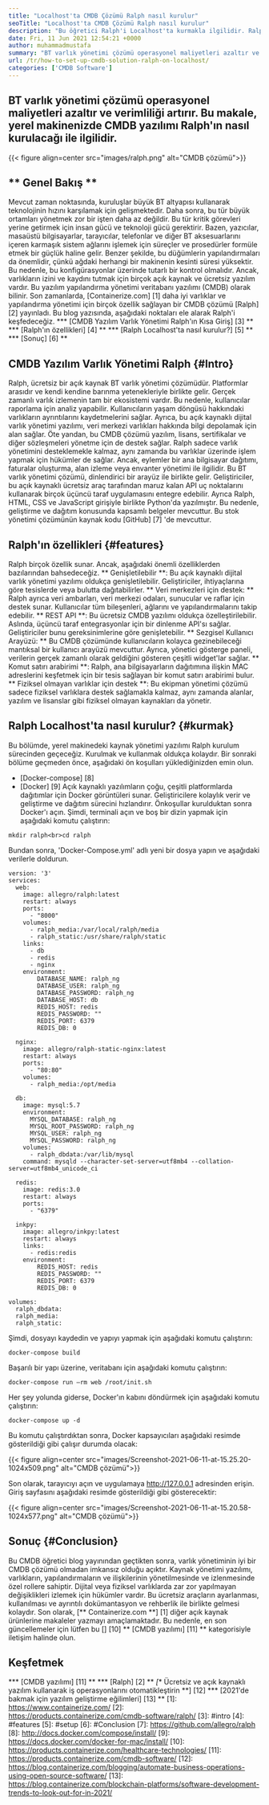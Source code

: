 ```yaml
---
title: "Localhost'ta CMDB Çözümü Ralph nasıl kurulur" 
seoTitle: "Localhost'ta CMDB Çözümü Ralph nasıl kurulur" 
description: "Bu öğretici Ralph'i Localhost'ta kurmakla ilgilidir. Ralph, varlıkları ve yapılandırmaları izlemek için özellikler sağlayan ücretsiz bir CMDB çözümüdür." 
date: Fri, 11 Jun 2021 12:54:21 +0000
author: muhammadmustafa
summary: "BT varlık yönetimi çözümü operasyonel maliyetleri azaltır ve verimliliği artırır. Bu makale, yerel makinenizde CMDB yazılımı Ralph'ın nasıl kurulacağı ile ilgilidir." 
url: /tr/how-to-set-up-cmdb-solution-ralph-on-localhost/
categories: ['CMDB Software']
---
```


## BT varlık yönetimi çözümü operasyonel maliyetleri azaltır ve verimliliği artırır. Bu makale, yerel makinenizde CMDB yazılımı Ralph'ın nasıl kurulacağı ile ilgilidir.

{{< figure align=center src="images/ralph.png" alt="CMDB çözümü">}}


## ** Genel Bakış **
Mevcut zaman noktasında, kuruluşlar büyük BT altyapısı kullanarak teknolojinin hızını karşılamak için gelişmektedir. Daha sonra, bu tür büyük ortamları yönetmek zor bir işten daha az değildir. Bu tür kritik görevleri yerine getirmek için insan gücü ve teknoloji gücü gerektirir. Bazen, yazıcılar, masaüstü bilgisayarlar, tarayıcılar, telefonlar ve diğer BT aksesuarlarını içeren karmaşık sistem ağlarını işlemek için süreçler ve prosedürler formüle etmek bir güçlük haline gelir. Benzer şekilde, bu düğümlerin yapılandırmaları da önemlidir, çünkü ağdaki herhangi bir makinenin kesinti süresi yüksektir. Bu nedenle, bu konfigürasyonlar üzerinde tutarlı bir kontrol olmalıdır.
Ancak, varlıkların izini ve kaydını tutmak için birçok açık kaynak ve ücretsiz yazılım vardır. Bu yazılım yapılandırma yönetimi veritabanı yazılımı (CMDB) olarak bilinir. Son zamanlarda, [Containerize.com] [1] daha iyi varlıklar ve yapılandırma yönetimi için birçok özellik sağlayan bir CMDB çözümü [Ralph] [2] yayınladı. Bu blog yazısında, aşağıdaki noktaları ele alarak Ralph'i keşfedeceğiz.
  *** [CMDB Yazılım Varlık Yönetimi Ralph'ın Kısa Giriş] [3] **
  *** [Ralph'ın özellikleri] [4] **
  *** [Ralph Localhost'ta nasıl kurulur?] [5] **
  *** [Sonuç] [6] **

## CMDB Yazılım Varlık Yönetimi Ralph {#Intro}
Ralph, ücretsiz bir açık kaynak BT varlık yönetimi çözümüdür. Platformlar arasıdır ve kendi kendine barınma yetenekleriyle birlikte gelir. Gerçek zamanlı varlık izlemenin tam bir ekosistemi vardır. Bu nedenle, kullanıcılar raporlama için analiz yapabilir. Kullanıcıların yaşam döngüsü hakkındaki varlıkların ayrıntılarını kaydetmelerini sağlar. Ayrıca, bu açık kaynaklı dijital varlık yönetimi yazılımı, veri merkezi varlıkları hakkında bilgi depolamak için alan sağlar. Öte yandan, bu CMDB çözümü yazılım, lisans, sertifikalar ve diğer sözleşmeleri yönetme için de destek sağlar. Ralph sadece varlık yönetimini desteklemekle kalmaz, aynı zamanda bu varlıklar üzerinde işlem yapmak için hükümler de sağlar. Ancak, eylemler bir ana bilgisayar dağıtımı, faturalar oluşturma, alan izleme veya envanter yönetimi ile ilgilidir.
Bu BT varlık yönetimi çözümü, dinlendirici bir arayüz ile birlikte gelir. Geliştiriciler, bu açık kaynaklı ücretsiz araç tarafından maruz kalan API uç noktalarını kullanarak birçok üçüncü taraf uygulamasını entegre edebilir. Ayrıca Ralph, HTML, CSS ve JavaScript girişiyle birlikte Python'da yazılmıştır. Bu nedenle, geliştirme ve dağıtım konusunda kapsamlı belgeler mevcuttur. Bu stok yönetimi çözümünün kaynak kodu [GitHub] [7] 'de mevcuttur.

## Ralph'ın özellikleri {#features}
Ralph birçok özellik sunar. Ancak, aşağıdaki önemli özelliklerden bazılarından bahsedeceğiz.
** Genişletilebilir **: Bu açık kaynaklı dijital varlık yönetimi yazılımı oldukça genişletilebilir. Geliştiriciler, ihtiyaçlarına göre tesislerde veya bulutta dağıtabilirler.
** Veri merkezleri için destek: ** Ralph ayrıca veri ambarları, veri merkezi odaları, sunucular ve raflar için destek sunar. Kullanıcılar tüm bileşenleri, ağlarını ve yapılandırmalarını takip edebilir.
** REST API **: Bu ücretsiz CMDB yazılımı oldukça özelleştirilebilir. Aslında, üçüncü taraf entegrasyonlar için bir dinlenme API'sı sağlar. Geliştiriciler bunu gereksinimlerine göre genişletebilir.
** Sezgisel Kullanıcı Arayüzü: ** Bu CMDB çözümünde kullanıcıların kolayca gezinebileceği mantıksal bir kullanıcı arayüzü mevcuttur. Ayrıca, yönetici gösterge paneli, verilerin gerçek zamanlı olarak geldiğini gösteren çeşitli widget'lar sağlar.
** Komut satırı arabirimi **: Ralph, ana bilgisayarların dağıtımına ilişkin MAC adreslerini keşfetmek için bir tesis sağlayan bir komut satırı arabirimi bulur.
** Fiziksel olmayan varlıklar için destek **: Bu ekipman yönetimi çözümü sadece fiziksel varlıklara destek sağlamakla kalmaz, aynı zamanda alanlar, yazılım ve lisanslar gibi fiziksel olmayan kaynakları da yönetir.

## Ralph Localhost'ta nasıl kurulur? {#kurmak}
Bu bölümde, yerel makinedeki kaynak yönetimi yazılımı Ralph kurulum sürecinden geçeceğiz. Kurulmak ve kullanmak oldukça kolaydır.
Bir sonraki bölüme geçmeden önce, aşağıdaki ön koşulları yüklediğinizden emin olun.
  * [Docker-compose] [8]
  * [Docker] [9]
Açık kaynaklı yazılımların çoğu, çeşitli platformlarda dağıtımlar için Docker görüntüleri sunar. Geliştiricilere kolaylık verir ve geliştirme ve dağıtım sürecini hızlandırır.
Önkoşullar kurulduktan sonra Docker'ı açın. Şimdi, terminali açın ve boş bir dizin yapmak için aşağıdaki komutu çalıştırın:
```
mkdir ralph<br>cd ralph
```
Bundan sonra, 'Docker-Compose.yml' adlı yeni bir dosya yapın ve aşağıdaki verilerle doldurun.
```
version: '3'
services:
  web:
    image: allegro/ralph:latest
    restart: always
    ports:
      - "8000"
    volumes:
      - ralph_media:/var/local/ralph/media
      - ralph_static:/usr/share/ralph/static
    links:
      - db
      - redis
      - nginx
    environment:
        DATABASE_NAME: ralph_ng
        DATABASE_USER: ralph_ng
        DATABASE_PASSWORD: ralph_ng
        DATABASE_HOST: db
        REDIS_HOST: redis
        REDIS_PASSWORD: ""
        REDIS_PORT: 6379
        REDIS_DB: 0

  nginx:
    image: allegro/ralph-static-nginx:latest
    restart: always
    ports:
      - "80:80"
    volumes:
      - ralph_media:/opt/media

  db:
    image: mysql:5.7
    environment:
      MYSQL_DATABASE: ralph_ng
      MYSQL_ROOT_PASSWORD: ralph_ng
      MYSQL_USER: ralph_ng
      MYSQL_PASSWORD: ralph_ng
    volumes:
      - ralph_dbdata:/var/lib/mysql
    command: mysqld --character-set-server=utf8mb4 --collation-server=utf8mb4_unicode_ci

  redis:
    image: redis:3.0
    restart: always
    ports:
      - "6379"

  inkpy:
    image: allegro/inkpy:latest
    restart: always
    links:
      - redis:redis
    environment:
        REDIS_HOST: redis
        REDIS_PASSWORD: ""
        REDIS_PORT: 6379
        REDIS_DB: 0

volumes:
  ralph_dbdata:
  ralph_media:
  ralph_static:
```
Şimdi, dosyayı kaydedin ve yapıyı yapmak için aşağıdaki komutu çalıştırın:
```
docker-compose build

```
Başarılı bir yapı üzerine, veritabanı için aşağıdaki komutu çalıştırın:
```
docker-compose run –rm web /root/init.sh

```
Her şey yolunda giderse, Docker'ın kabını döndürmek için aşağıdaki komutu çalıştırın:
```
docker-compose up -d
```
Bu komutu çalıştırdıktan sonra, Docker kapsayıcıları aşağıdaki resimde gösterildiği gibi çalışır durumda olacak:

{{< figure align=center src="images/Screenshot-2021-06-11-at-15.25.20-1024x509.png" alt="CMDB çözümü">}}

Son olarak, tarayıcıyı açın ve uygulamaya http://127.0.0.1 adresinden erişin.
Giriş sayfasını aşağıdaki resimde gösterildiği gibi gösterecektir:

{{< figure align=center src="images/Screenshot-2021-06-11-at-15.20.58-1024x577.png" alt="CMDB çözümü">}}


## Sonuç {#Conclusion}
Bu CMDB öğretici blog yayınından geçtikten sonra, varlık yönetiminin iyi bir CMDB çözümü olmadan imkansız olduğu açıktır. Kaynak yönetimi yazılımı, varlıkların, yapılandırmaların ve ilişkilerinin yönetilmesinde ve izlenmesinde özel rollere sahiptir. Dijital veya fiziksel varlıklarda zar zor yapılmayan değişiklikleri izlemek için hükümler vardır. Bu ücretsiz araçların ayarlanması, kullanılması ve ayrıntılı dokümantasyon ve rehberlik ile birlikte gelmesi kolaydır. Son olarak, [** Containerize.com **] [1] diğer açık kaynak ürünlerine makaleler yazmayı amaçlamaktadır. Bu nedenle, en son güncellemeler için lütfen bu [] [10] ** [CMDB yazılımı] [11] ** kategorisiyle iletişim halinde olun.

## Keşfetmek
  *** [CMDB yazılımı] [11] **
  *** [Ralph] [2] **
  *[** Ücretsiz ve açık kaynaklı yazılım kullanarak iş operasyonlarını otomatikleştirin **] [12]
  *** [2021'de bakmak için yazılım geliştirme eğilimleri] [13] **
[1]: https://www.containerize.com/
[2]: https://products.containerize.com/cmdb-software/ralph/
[3]: #intro
[4]: #features
[5]: #setup
[6]: #Conclusion
[7]: https://github.com/allegro/ralph
[8]: http://docs.docker.com/compose/install/
[9]: https://docs.docker.com/docker-for-mac/install/
[10]: https://products.containerize.com/healthcare-technologies/
[11]: https://products.containerize.com/cmdb-software/
[12]: https://blog.containerize.com/blogging/automate-business-operations-using-open-source-software/
[13]: https://blog.containerize.com/blockchain-platforms/software-development-trends-to-look-out-for-in-2021/
